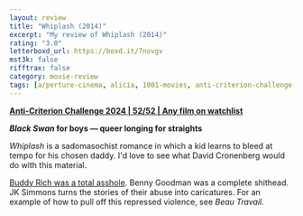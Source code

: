 ```yaml
---
layout: review
title: "Whiplash (2014)"
excerpt: "My review of Whiplash (2014)"
rating: "3.0"
letterboxd_url: https://boxd.it/7novgv
mst3k: false
rifftrax: false
category: movie-review
tags: [a/perture-cinema, alicia, 1001-movies, anti-criterion-challenge-2024, acc2024]
---
```


<b><a href="https://boxd.it/qBmUY/detail" target="_blank" rel="noopener">Anti-Criterion Challenge 2024 | 52/52 | Any film on watchlist</a></b>

<b><i>Black Swan</i> for boys — queer longing for straights</b>

<i>Whiplash</i> is a sadomasochist romance in which a kid learns to bleed at tempo for his chosen daddy. I'd love to see what David Cronenberg would do with this material.

<a href="https://youtu.be/t8-uoTD4fMQ?si=sgfjCAcs64Ck-Glu" rel="nofollow">Buddy Rich was a total asshole</a>. Benny Goodman was a complete shithead. JK Simmons turns the stories of their abuse into caricatures. For an example of how to pull off this repressed violence, see <i>Beau Travail.</i>
